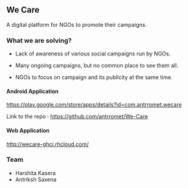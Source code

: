 ## We Care

A digital platform for NGOs to promote their campaigns.

### What we are solving?

* Lack of awareness of various social campaigns run by NGOs.

* Many ongoing campaigns, but no common place to see them all.

* NGOs to focus on campaign and its publicity at the same time.


#### Android Application

https://play.google.com/store/apps/details?id=com.antrromet.wecare

Link to the repo : https://github.com/antrromet/We-Care

#### Web Application

http://wecare-ghci.rhcloud.com/  


### Team
* Harshita Kasera
* Antriksh Saxena
